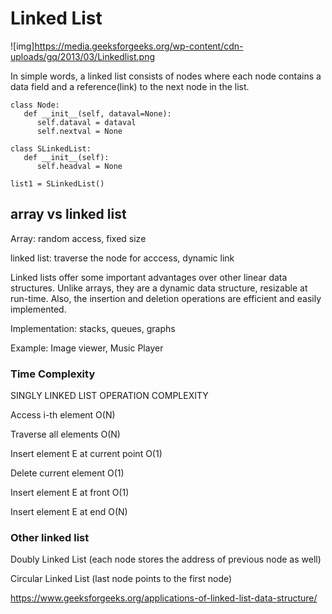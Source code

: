 # Linked List

![img]https://media.geeksforgeeks.org/wp-content/cdn-uploads/gq/2013/03/Linkedlist.png

In simple words, a linked list consists of nodes where each node contains a data field and a reference(link) to the next node in the list.

```
class Node:
   def __init__(self, dataval=None):
      self.dataval = dataval
      self.nextval = None

class SLinkedList:
   def __init__(self):
      self.headval = None

list1 = SLinkedList()
```




## array vs linked list

Array: random access, fixed size

linked list: traverse the node for acccess, dynamic link

Linked lists offer some important advantages over other linear data structures. Unlike arrays, they are a dynamic data structure, resizable at run-time. Also, the insertion and deletion operations are efficient and easily implemented.


Implementation: stacks, queues, graphs

Example: Image viewer, Music Player 


### Time Complexity

SINGLY LINKED LIST OPERATION	  COMPLEXITY

Access i-th element	            O(N)

Traverse all elements	            O(N)

Insert element E at current point O(1)

Delete current element	        O(1)

Insert element E at front	        O(1)

Insert element E at end	        O(N)


### Other linked list

Doubly Linked List (each node stores the address of previous node as well)

Circular Linked List (last node points to the first node)

https://www.geeksforgeeks.org/applications-of-linked-list-data-structure/

